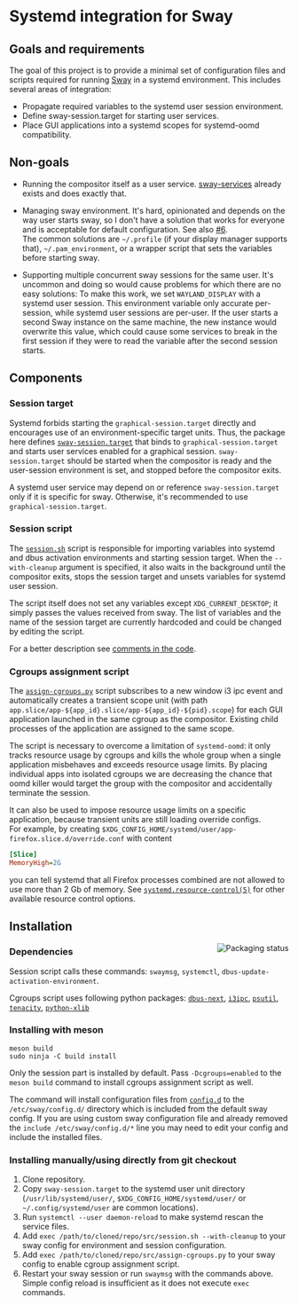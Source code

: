# Systemd integration for Sway

## Goals and requirements

The goal of this project is to provide a minimal set of configuration files and scripts required for running [Sway](https://swaywm.org/) in a systemd environment.
This includes several areas of integration:

- Propagate required variables to the systemd user session environment.
- Define sway-session.target for starting user services.
- Place GUI applications into a systemd scopes for systemd-oomd compatibility.

## Non-goals

- Running the compositor itself as a user service. [sway-services](https://github.com/xdbob/sway-services/) already exists and does exactly that.

- Managing sway environment. It's hard, opinionated and depends on the way user starts sway, so I don't have a solution that works for everyone and is acceptable for default configuration. See also [#6](https://github.com/alebastr/sway-systemd/issues/6).\
  The common solutions are `~/.profile` (if your display manager supports that), `~/.pam_environment`, or a wrapper script that sets the variables before starting sway.

- Supporting multiple concurrent sway sessions for the same user. It's uncommon and doing so would cause problems for which there are no easy solutions: To make this work, we set `WAYLAND_DISPLAY` with a systemd user session. This environment variable only accurate per-session, while systemd user sessions are per-user. If the user starts a second Sway instance on the same machine, the new instance would overwrite this value, which could cause some services to break in the first session if they were to read the variable after the second session starts.

## Components

### Session target

Systemd forbids starting the `graphical-session.target` directly and encourages use of an environment-specific target units. Thus, the package here defines [`sway-session.target`](./sway-session.target) that binds to `graphical-session.target` and starts user services enabled for a graphical session. `sway-session.target` should be started when the compositor is ready and the user-session environment is set, and stopped before the compositor exits.

A systemd user service may depend on or reference `sway-session.target` only if it is specific for sway. Otherwise, it's recommended to use `graphical-session.target`.

### Session script

The [`session.sh`](./src/session.sh) script is responsible for importing variables into systemd and dbus activation environments and starting session target. When the `--with-cleanup` argument is specified, it also waits in the background until the compositor exits, stops the session target and unsets variables for systemd user session.

The script itself does not set any variables except `XDG_CURRENT_DESKTOP`; it simply passes the values received from sway. The list of variables and the name of the session target are currently hardcoded and could be changed by editing the script.

For a better description see [comments in the code](./src/session.sh).

### Cgroups assignment script

The [`assign-cgroups.py`](./src/assign-cgroups.py) script subscribes to a new window i3 ipc event and automatically creates a transient scope unit (with path `app.slice/app-${app_id}.slice/app-${app_id}-${pid}.scope`) for each GUI application launched in the same cgroup as the compositor. Existing child processes of the application are assigned to the same scope.

The script is necessary to overcome a limitation of `systemd-oomd`: it only tracks resource usage by cgroups and kills the whole group when a single application misbehaves and exceeds resource usage limits. By placing individual apps into isolated cgroups we are decreasing the chance that oomd killer would target the group with the compositor and accidentally terminate the session.

It can also be used to impose resource usage limits on a specific application, because transient units are still loading override configs.\
For example, by creating `$XDG_CONFIG_HOME/systemd/user/app-firefox.slice.d/override.conf` with content

```ini
[Slice]
MemoryHigh=2G
```

you can tell systemd that all Firefox processes combined are not allowed to use more than 2 Gb of memory.
See [`systemd.resource-control(5)`](https://www.freedesktop.org/software/systemd/man/systemd.resource-control.html) for other available resource control options.

## Installation

<a href="https://repology.org/project/sway-systemd/versions">
    <img src="https://repology.org/badge/vertical-allrepos/sway-systemd.svg" alt="Packaging status" align="right">
</a>

### Dependencies

Session script calls these commands: `swaymsg`, `systemctl`, `dbus-update-activation-environment`.

Cgroups script uses following python packages:
[`dbus-next`](https://pypi.org/project/dbus-next/),
[`i3ipc`](https://pypi.org/project/i3ipc/),
[`psutil`](https://pypi.org/project/psutil/),
[`tenacity`](https://pypi.org/project/tenacity/),
[`python-xlib`](https://pypi.org/project/python-xlib/)

### Installing with meson

```
meson build
sudo ninja -C build install
```

Only the session part is installed by default. Pass `-Dcgroups=enabled` to the `meson build` command to install cgroups assignment script as well.

The command will install configuration files from [`config.d`](./config.d/) to the `/etc/sway/config.d/` directory which is included from the default sway config. If you are using custom sway configuration file and already removed the `include /etc/sway/config.d/*` line you may need to edit your config and include the installed files.

### Installing manually/using directly from git checkout

1. Clone repository.
2. Copy `sway-session.target` to the systemd user unit directory (`/usr/lib/systemd/user/`, `$XDG_CONFIG_HOME/systemd/user/` or `~/.config/systemd/user` are common locations).
3. Run `systemctl --user daemon-reload` to make systemd rescan the service files.
4. Add `exec /path/to/cloned/repo/src/session.sh --with-cleanup` to your sway config for environment and session configuration.
5. Add `exec /path/to/cloned/repo/src/assign-cgroups.py` to your sway config to enable cgroup assignment script.
6. Restart your sway session or run `swaymsg` with the commands above. Simple config reload is insufficient as it does not execute `exec` commands.
